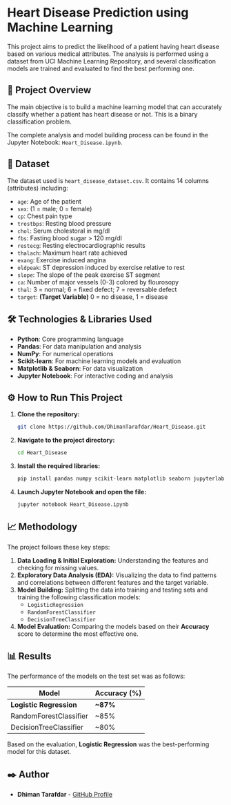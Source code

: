 # Heart Disease Prediction using Machine Learning

This project aims to predict the likelihood of a patient having heart disease based on various medical attributes. The analysis is performed using a dataset from UCI Machine Learning Repository, and several classification models are trained and evaluated to find the best performing one.

## 🚀 Project Overview

The main objective is to build a machine learning model that can accurately classify whether a patient has heart disease or not. This is a binary classification problem.

The complete analysis and model building process can be found in the Jupyter Notebook: `Heart_Disease.ipynb`.

## 💾 Dataset

The dataset used is `heart_disease_dataset.csv`. It contains 14 columns (attributes) including:
- `age`: Age of the patient
- `sex`: (1 = male; 0 = female)
- `cp`: Chest pain type
- `trestbps`: Resting blood pressure
- `chol`: Serum cholestoral in mg/dl
- `fbs`: Fasting blood sugar > 120 mg/dl
- `restecg`: Resting electrocardiographic results
- `thalach`: Maximum heart rate achieved
- `exang`: Exercise induced angina
- `oldpeak`: ST depression induced by exercise relative to rest
- `slope`: The slope of the peak exercise ST segment
- `ca`: Number of major vessels (0-3) colored by flourosopy
- `thal`: 3 = normal; 6 = fixed defect; 7 = reversable defect
- `target`: **(Target Variable)** 0 = no disease, 1 = disease

## 🛠️ Technologies & Libraries Used

- **Python**: Core programming language
- **Pandas**: For data manipulation and analysis
- **NumPy**: For numerical operations
- **Scikit-learn**: For machine learning models and evaluation
- **Matplotlib & Seaborn**: For data visualization
- **Jupyter Notebook**: For interactive coding and analysis

## ⚙️ How to Run This Project

1.  **Clone the repository:**
    ```bash
    git clone https://github.com/DhimanTarafdar/Heart_Disease.git
    ```
2.  **Navigate to the project directory:**
    ```bash
    cd Heart_Disease
    ```
3.  **Install the required libraries:**
    ```bash
    pip install pandas numpy scikit-learn matplotlib seaborn jupyterlab
    ```
4.  **Launch Jupyter Notebook and open the file:**
    ```bash
    jupyter notebook Heart_Disease.ipynb
    ```

## 📈 Methodology

The project follows these key steps:
1.  **Data Loading & Initial Exploration:** Understanding the features and checking for missing values.
2.  **Exploratory Data Analysis (EDA):** Visualizing the data to find patterns and correlations between different features and the target variable.
3.  **Model Building:** Splitting the data into training and testing sets and training the following classification models:
    - `LogisticRegression`
    - `RandomForestClassifier`
    - `DecisionTreeClassifier`
4.  **Model Evaluation:** Comparing the models based on their **Accuracy** score to determine the most effective one.

## 📊 Results

The performance of the models on the test set was as follows:

| Model                    | Accuracy (%) |
| ------------------------ | ------------ |
| **Logistic Regression**  | **~87%**     |
| RandomForestClassifier   | ~85%         |
| DecisionTreeClassifier   | ~80%         |

Based on the evaluation, **Logistic Regression** was the best-performing model for this dataset.

## ✒️ Author

- **Dhiman Tarafdar** - [GitHub Profile](https://github.com/DhimanTarafdar)
